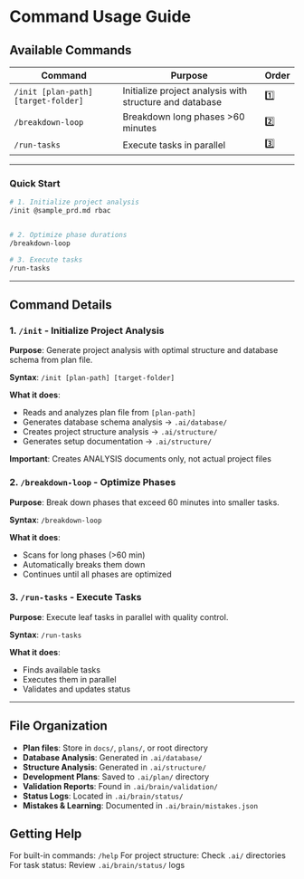 # Command Usage Guide

## Available Commands

| Command | Purpose | Order |
|---|---|---|
| `/init [plan-path] [target-folder]` | Initialize project analysis with structure and database | 1️⃣ |
| `/breakdown-loop` | Breakdown long phases >60 minutes | 2️⃣ |
| `/run-tasks` | Execute tasks in parallel | 3️⃣ |

---



### Quick Start

```bash
# 1. Initialize project analysis
/init @sample_prd.md rbac


# 2. Optimize phase durations
/breakdown-loop

# 3. Execute tasks
/run-tasks
```

---

## Command Details

### 1. `/init` - Initialize Project Analysis
**Purpose**: Generate project analysis with optimal structure and database schema from plan file.

**Syntax**: `/init [plan-path] [target-folder]`

**What it does**:
- Reads and analyzes plan file from `[plan-path]`
- Generates database schema analysis → `.ai/database/`
- Creates project structure analysis → `.ai/structure/`
- Generates setup documentation → `.ai/structure/`

**Important**: Creates ANALYSIS documents only, not actual project files


### 2. `/breakdown-loop` - Optimize Phases
**Purpose**: Break down phases that exceed 60 minutes into smaller tasks.

**Syntax**: `/breakdown-loop`

**What it does**:
- Scans for long phases (>60 min)
- Automatically breaks them down
- Continues until all phases are optimized

### 3. `/run-tasks` - Execute Tasks
**Purpose**: Execute leaf tasks in parallel with quality control.

**Syntax**: `/run-tasks`

**What it does**:
- Finds available tasks
- Executes them in parallel
- Validates and updates status

---

## File Organization

- **Plan files**: Store in `docs/`, `plans/`, or root directory
- **Database Analysis**: Generated in `.ai/database/`
- **Structure Analysis**: Generated in `.ai/structure/`
- **Development Plans**: Saved to `.ai/plan/` directory
- **Validation Reports**: Found in `.ai/brain/validation/`
- **Status Logs**: Located in `.ai/brain/status/`
- **Mistakes & Learning**: Documented in `.ai/brain/mistakes.json`

## Getting Help

For built-in commands: `/help`
For project structure: Check `.ai/` directories
For task status: Review `.ai/brain/status/` logs